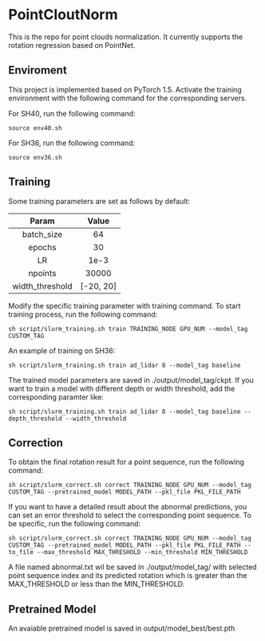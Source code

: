 # PointCloutNorm

This is the repo for point clouds normalization. It currently supports the rotation regression based on PointNet.

## Enviroment

This project is implemented based on PyTorch 1.5. Activate the training environment with the following command for the corresponding servers.

For SH40, run the following command:

```
source env40.sh
```

For SH36, run the following command:

```
source env36.sh
```

## Training

Some training parameters are set as follows by default:

|      Param      |   Value   |
| :-------------: | :-------: |
|   batch_size   |    64    |
|     epochs     |    30    |
|       LR       |   1e-3   |
|     npoints     |   30000   |
| width_threshold | [-20, 20] |

Modify the specific training parameter with training command. To start training process, run the following command:

```
sh script/slurm_training.sh train TRAINING_NODE GPU_NUM --model_tag CUSTOM_TAG

```

An example of training on SH36:

```
sh script/slurm_training.sh train ad_lidar 8 --model_tag baseline 
```

The trained model parameters are saved in ./output/model_tag/ckpt. If you want to train a model with different depth or width threshold, add the corresponding paramter like:

```
sh script/slurm_training.sh train ad_lidar 8 --model_tag baseline --depth_threshold --width_threshold
```

## Correction

To obtain the final rotation result for a point sequence, run the following command:

```
sh script/slurm_correct.sh correct TRAINING_NODE GPU_NUM --model_tag CUSTOM_TAG --pretrained_model MODEL_PATH --pkl_file PKL_FILE_PATH
```

If you want to have a detailed result about the abnormal predictions, you can set an error threshold to select the corresponding point sequence. To be specific, run the following command:

```
sh script/slurm_correct.sh correct TRAINING_NODE GPU_NUM --model_tag CUSTOM_TAG --pretrained_model MODEL_PATH --pkl_file PKL_FILE_PATH --to_file --max_threshold MAX_THRESHOLD --min_threshold MIN_THRESHOLD
```

A file named abnormal.txt wil be saved in ./output/model_tag/ with selected point sequence index and its predicted rotation which is greater than the MAX_THRESHOLD or less than the MIN_THRESHOLD.

## Pretrained Model
An avaiable pretrained model is saved in output/model_best/best.pth



